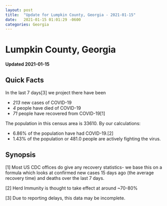 ```yaml
---
layout: post
title:  "Update for Lumpkin County, Georgia - 2021-01-15"
date:   2021-01-15 01:01:29 -0600
categories: Georgia
---
```


# Lumpkin County, Georgia
#### Updated 2021-01-15

## Quick Facts

In the last 7 days[3] we project there have been
- *213* new cases of COVID-19
- *4* people have died of COVID-19
- *71* people have recovered from COVID-19[1]

The population in this census area is 33610. By our calculations:
- 6.86% of the population have had COVID-19.[2]
- 1.43% of the population or 481.0 people are actively fighting the virus.

## Synopsis




[1] Most US CDC offices do give any recovery statistics- we base this on a formula which looks at confirmed new cases
15 days ago (the average recovery time) and deaths over the last 7 days.

[2] Herd Immunity is thought to take effect at around ~70-80%

[3] Due to reporting delays, this data may be incomplete.
 
    